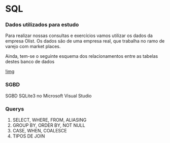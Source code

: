 # SQL

### Dados utilizados para estudo
Para realizar nossas consultas e exercícios vamos utilizar os dados da empresa Olist. Os dados são de uma empresa real, que trabalha no ramo de varejo com market places. 

Ainda, tem-se o seguinte esquema dos relacionamentos entre as tabelas destes banco de dados

[!img](https://camo.githubusercontent.com/332167428d526da1f16e354c07b7ff34ce3ed717f20812a6c37bac283fcbacba/68747470733a2f2f692e696d6775722e636f6d2f485268643259302e706e67)

### SGBD
SGBD SQLite3 no Microsoft Visual Studio

### Querys
1. SELECT, WHERE, FROM, ALIASING
2. GROUP BY, ORDER BY, NOT NULL
3. CASE, WHEN, COALESCE 
4. TIPOS DE JOIN


